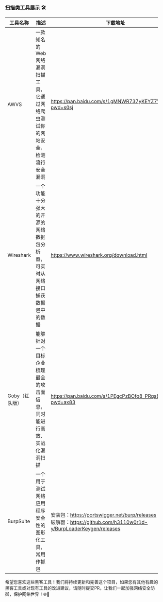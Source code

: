 ### 扫描类工具展示 🛠️



| 工具名称      | 描述                                        | 下载地址                                                     |
|-----------|-------------------------------------------|----------------------------------------------------------|
| AWVS      | 一款知名的Web网络漏洞扫描工具，它通过网络爬虫测试你的网站安全，检测流行安全漏洞 | https://pan.baidu.com/s/1gMNWR737yKEYZ7VtQIf5vg?pwd=s0sj |
| Wireshark | 一个功能十分强大的开源的网络数据包分析器，可实时从网络接口捕获数据包中的数据    | https://www.wireshark.org/download.html                  |
| Goby（红队版） | 能够针对一个目标企业梳理最全的攻击面信息，同时能进行高效、实战化漏洞扫描      | https://pan.baidu.com/s/1PEgcPzBOfo8_PRgs8IzXAg?pwd=ax83 |
| BurpSuite | 一个用于测试网络应用程序安全性的图形化工具，常用作抓包               | 安装包：https://portswigger.net/burp/releases <br/>破解器：https://github.com/h3110w0r1d-y/BurpLoaderKeygen/releases      |


希望您喜欢这些黑客工具！我们将持续更新和完善这个项目，如果您有其他有趣的黑客工具或对现有工具的改进建议，请随时提交PR，让我们一起加强网络安全防御，保护网络世界！🌐💪
